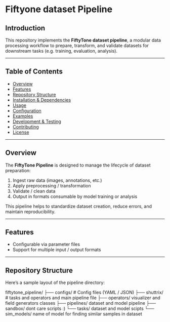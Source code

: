 # Fiftyone dataset Pipeline


## Introduction
This repository implements the **FiftyTone dataset pipeline**, a modular data processing workflow to prepare, transform, and validate datasets for downstream tasks (e.g. training, evaluation, analysis).

---

## Table of Contents

- [Overview](#overview)  
- [Features](#features)  
- [Repository Structure](#repository-structure)  
- [Installation & Dependencies](#installation--dependencies)  
- [Usage](#usage)  
- [Configuration](#configuration)  
- [Examples](#examples)  
- [Development & Testing](#development--testing)  
- [Contributing](#contributing)  
- [License](#license)  

---

## Overview

The **FiftyTone Pipeline** is designed to manage the lifecycle of dataset preparation:
1. Ingest raw data (images, annotations, etc.)  
2. Apply preprocessing / transformation  
3. Validate / clean data  
4. Output in formats consumable by model training or analysis  

This pipeline helps to standardize dataset creation, reduce errors, and maintain reproducibility.

---

## Features

- Configurable via parameter files  
- Support for multiple input / output formats  

---

## Repository Structure

Here’s a sample layout of the pipeline directory:

fiftytone_pipeline/
├── configs/ # Config files (YAML / JSON)
├── shuttrix/ # tasks and operators and main pipeline file
    ├── operators/ visualizer and field generators classes
    ├── pipelines/ dataset and model pipeline
    ├── sandbox/ dont care scripts :)
    └── tasks/ dataset and model scipts 
└── sim_models/  name of model for finding similar samples in dataset

